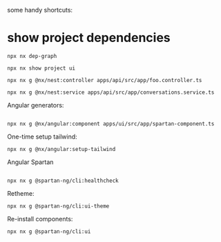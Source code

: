some handy shortcuts:

# show project dependencies

```
npx nx dep-graph

npx nx show project ui
```

```
npx nx g @nx/nest:controller apps/api/src/app/foo.controller.ts

npx nx g @nx/nest:service apps/api/src/app/conversations.service.ts
```

Angular generators:

```

npx nx g @nx/angular:component apps/ui/src/app/spartan-component.ts

```


One-time setup tailwind:
```
npx nx g @nx/angular:setup-tailwind
```


Angular Spartan

```

npx nx g @spartan-ng/cli:healthcheck
```
Retheme:

```
npx nx g @spartan-ng/cli:ui-theme
```

Re-install components:
```
npx nx g @spartan-ng/cli:ui
```


